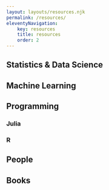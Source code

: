 ```yaml
---
layout: layouts/resources.njk
permalink: /resources/
eleventyNavigation:
    key: resources
    title: resources
    order: 2
---
```


## Statistics & Data Science
## Machine Learning
## Programming
### Julia
### R
## People
## Books
